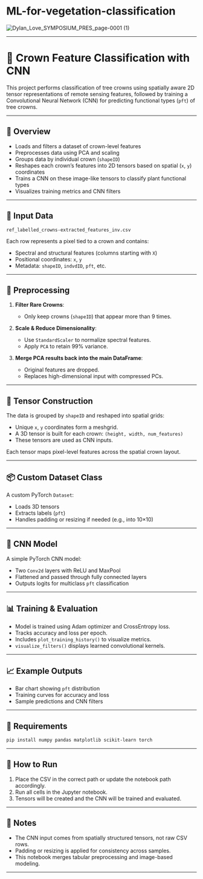 # ML-for-vegetation-classification

![Dylan_Love_SYMPOSIUM_PRES_page-0001 (1)](https://github.com/user-attachments/assets/846d9708-9d3e-4934-8243-8b65af8d8594)

---

# 🌿 Crown Feature Classification with CNN

This project performs classification of tree crowns using spatially aware 2D tensor representations of remote sensing features, followed by training a Convolutional Neural Network (CNN) for predicting functional types (`pft`) of tree crowns.

---

## 📄 Overview

* Loads and filters a dataset of crown-level features
* Preprocesses data using PCA and scaling
* Groups data by individual crown (`shapeID`)
* Reshapes each crown’s features into 2D tensors based on spatial (`x`, `y`) coordinates
* Trains a CNN on these image-like tensors to classify plant functional types
* Visualizes training metrics and CNN filters

---

## 📁 Input Data

`ref_labelled_crowns-extracted_features_inv.csv`

Each row represents a pixel tied to a crown and contains:

* Spectral and structural features (columns starting with `X`)
* Positional coordinates: `x`, `y`
* Metadata: `shapeID`, `indvdID`, `pft`, etc.

---

## 🔧 Preprocessing

1. **Filter Rare Crowns**:

   * Only keep crowns (`shapeID`) that appear more than 9 times.

2. **Scale & Reduce Dimensionality**:

   * Use `StandardScaler` to normalize spectral features.
   * Apply `PCA` to retain 99% variance.

3. **Merge PCA results back into the main DataFrame**:

   * Original features are dropped.
   * Replaces high-dimensional input with compressed PCs.

---

## 🧱 Tensor Construction

The data is grouped by `shapeID` and reshaped into spatial grids:

* Unique `x`, `y` coordinates form a meshgrid.
* A 3D tensor is built for each crown: `(height, width, num_features)`
* These tensors are used as CNN inputs.

Each tensor maps pixel-level features across the spatial crown layout.

---

## 📦 Custom Dataset Class

A custom PyTorch `Dataset`:

* Loads 3D tensors
* Extracts labels (`pft`)
* Handles padding or resizing if needed (e.g., into 10×10)

---

## 🧠 CNN Model

A simple PyTorch CNN model:

* Two `Conv2d` layers with ReLU and MaxPool
* Flattened and passed through fully connected layers
* Outputs logits for multiclass `pft` classification

---

## 📊 Training & Evaluation

* Model is trained using Adam optimizer and CrossEntropy loss.
* Tracks accuracy and loss per epoch.
* Includes `plot_training_history()` to visualize metrics.
* `visualize_filters()` displays learned convolutional kernels.

---

## 📈 Example Outputs

* Bar chart showing `pft` distribution
* Training curves for accuracy and loss
* Sample predictions and CNN filters

---

## 🧪 Requirements

```bash
pip install numpy pandas matplotlib scikit-learn torch
```

---

## 🚀 How to Run

1. Place the CSV in the correct path or update the notebook path accordingly.
2. Run all cells in the Jupyter notebook.
3. Tensors will be created and the CNN will be trained and evaluated.

---

## 📌 Notes

* The CNN input comes from spatially structured tensors, not raw CSV rows.
* Padding or resizing is applied for consistency across samples.
* This notebook merges tabular preprocessing and image-based modeling.

---
